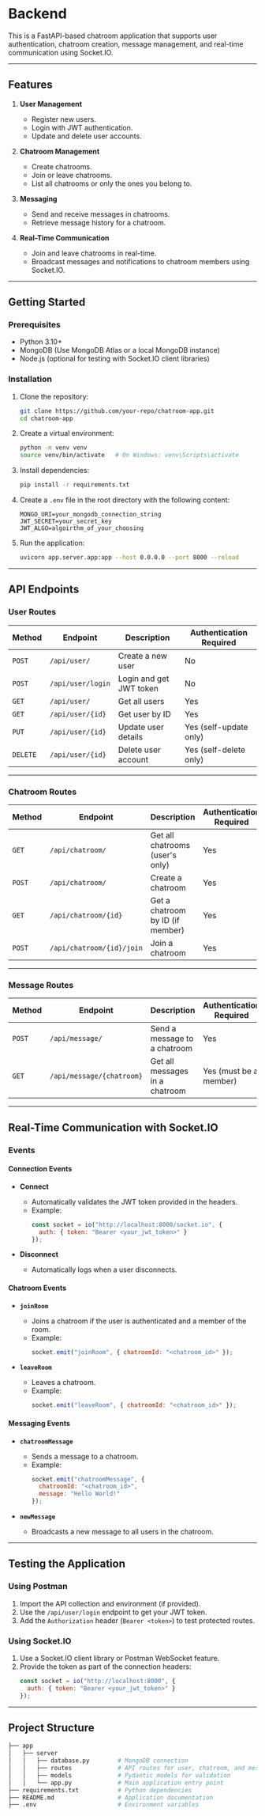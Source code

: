 # Backend

This is a FastAPI-based chatroom application that supports user authentication, chatroom creation, message management, and real-time communication using Socket.IO.

---

## Features

1. **User Management**
   - Register new users.
   - Login with JWT authentication.
   - Update and delete user accounts.

2. **Chatroom Management**
   - Create chatrooms.
   - Join or leave chatrooms.
   - List all chatrooms or only the ones you belong to.

3. **Messaging**
   - Send and receive messages in chatrooms.
   - Retrieve message history for a chatroom.

4. **Real-Time Communication**
   - Join and leave chatrooms in real-time.
   - Broadcast messages and notifications to chatroom members using Socket.IO.

---

## Getting Started

### Prerequisites

- Python 3.10+
- MongoDB (Use MongoDB Atlas or a local MongoDB instance)
- Node.js (optional for testing with Socket.IO client libraries)

### Installation

1. Clone the repository:

    ```bash
    git clone https://github.com/your-repo/chatroom-app.git
    cd chatroom-app
    ```

2. Create a virtual environment:

    ```bash
    python -m venv venv
    source venv/bin/activate   # On Windows: venv\Scripts\activate
    ```

3. Install dependencies:

    ```bash
    pip install -r requirements.txt
    ```

4. Create a `.env` file in the root directory with the following content:

    ```env
    MONGO_URI=your_mongodb_connection_string
    JWT_SECRET=your_secret_key
    JWT_ALGO=algoirthm_of_your_choosing
    ```

5. Run the application:

    ```bash
    uvicorn app.server.app:app --host 0.0.0.0 --port 8000 --reload
    ```

---

## API Endpoints

### User Routes

| Method  | Endpoint            | Description                | Authentication Required |
|---------|---------------------|----------------------------|--------------------------|
| `POST`  | `/api/user/`        | Create a new user          | No                       |
| `POST`  | `/api/user/login`   | Login and get JWT token    | No                       |
| `GET`   | `/api/user/`        | Get all users              | Yes                      |
| `GET`   | `/api/user/{id}`    | Get user by ID             | Yes                      |
| `PUT`   | `/api/user/{id}`    | Update user details        | Yes (self-update only)   |
| `DELETE`| `/api/user/{id}`    | Delete user account        | Yes (self-delete only)   |

---

### Chatroom Routes

| Method  | Endpoint                    | Description                      | Authentication Required |
|---------|-----------------------------|----------------------------------|--------------------------|
| `GET`   | `/api/chatroom/`            | Get all chatrooms (user's only)  | Yes                      |
| `POST`  | `/api/chatroom/`            | Create a chatroom                | Yes                      |
| `GET`   | `/api/chatroom/{id}`        | Get a chatroom by ID (if member) | Yes                      |
| `POST`  | `/api/chatroom/{id}/join`   | Join a chatroom                  | Yes                      |

---

### Message Routes

| Method  | Endpoint                  | Description                      | Authentication Required |
|---------|---------------------------|----------------------------------|--------------------------|
| `POST`  | `/api/message/`           | Send a message to a chatroom     | Yes                      |
| `GET`   | `/api/message/{chatroom}` | Get all messages in a chatroom   | Yes (must be a member)   |

---

## Real-Time Communication with Socket.IO

### Events

#### Connection Events

- **Connect**
  - Automatically validates the JWT token provided in the headers.
  - Example:
    ```javascript
    const socket = io("http://localhost:8000/socket.io", {
      auth: { token: "Bearer <your_jwt_token>" }
    });
    ```

- **Disconnect**
  - Automatically logs when a user disconnects.

#### Chatroom Events

- **`joinRoom`**
  - Joins a chatroom if the user is authenticated and a member of the room.
  - Example:
    ```javascript
    socket.emit("joinRoom", { chatroomId: "<chatroom_id>" });
    ```

- **`leaveRoom`**
  - Leaves a chatroom.
  - Example:
    ```javascript
    socket.emit("leaveRoom", { chatroomId: "<chatroom_id>" });
    ```

#### Messaging Events

- **`chatroomMessage`**
  - Sends a message to a chatroom.
  - Example:
    ```javascript
    socket.emit("chatroomMessage", {
      chatroomId: "<chatroom_id>",
      message: "Hello World!"
    });
    ```

- **`newMessage`**
  - Broadcasts a new message to all users in the chatroom.

---

## Testing the Application

### Using Postman

1. Import the API collection and environment (if provided).
2. Use the `/api/user/login` endpoint to get your JWT token.
3. Add the `Authorization` header (`Bearer <token>`) to test protected routes.

### Using Socket.IO

1. Use a Socket.IO client library or Postman WebSocket feature.
2. Provide the token as part of the connection headers:
    ```javascript
    const socket = io("http://localhost:8000", {
      auth: { token: "Bearer <your_jwt_token>" }
    });
    ```

---

## Project Structure

```bash
├── app
│   ├── server
│   │   ├── database.py        # MongoDB connection
│   │   ├── routes             # API routes for user, chatroom, and messages
│   │   ├── models             # Pydantic models for validation
│   │   └── app.py             # Main application entry point
├── requirements.txt           # Python dependencies
├── README.md                  # Application documentation
├── .env                       # Environment variables

